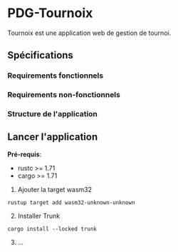 # PDG-Tournoix

Tournoix est une application web de gestion de tournoi. 

## Spécifications

### Requirements fonctionnels

### Requirements non-fonctionnels

### Structure de l'application

## Lancer l'application

**Pré-requis**: 
- rustc >= 1.71
- cargo >= 1.71

1. Ajouter la target wasm32

```rustup target add wasm32-unknown-unknown```

2. Installer Trunk

```cargo install --locked trunk```

3. ...
